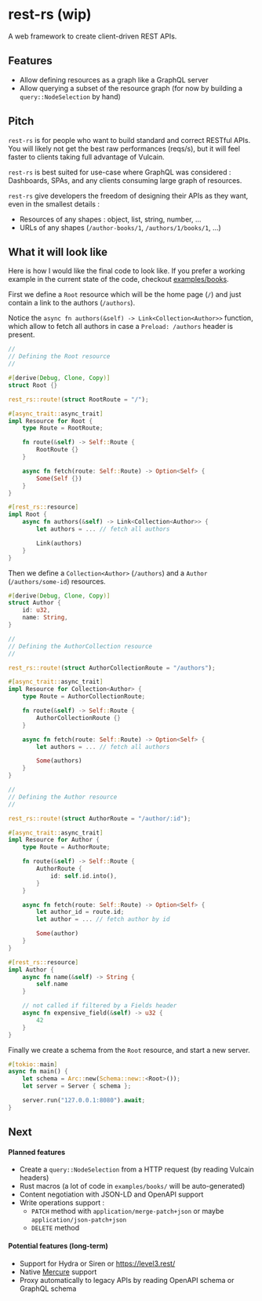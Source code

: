# rest-rs (wip)

A web framework to create client-driven REST APIs.

## Features 

* Allow defining resources as a graph like a GraphQL server
* Allow querying a subset of the resource graph (for now by building a `query::NodeSelection` by hand)

## Pitch

`rest-rs` is for people who want to build standard and correct RESTful APIs.
You will likely not get the best raw performances (reqs/s), but it will feel faster to clients taking full advantage of Vulcain.

`rest-rs` is best suited for use-case where GraphQL was considered : Dashboards, SPAs, and any clients consuming large graph of resources.

`rest-rs` give developers the freedom of designing their APIs as they want, even in the smallest details :
  * Resources of any shapes : object, list, string, number, ...
  * URLs of any shapes (`/author-books/1`, `/authors/1/books/1`, ...)

## What it will look like

Here is how I would like the final code to look like. If you prefer a working example in the current state of the code, checkout [examples/books](./examples/books).

First we define a `Root` resource which will be the home page (`/`) and just contain a link to the authors (`/authors`).

Notice the `async fn authors(&self) -> Link<Collection<Author>>` function, which allow to fetch all authors in case a `Preload: /authors` header is present.

```rust
//
// Defining the Root resource
//

#[derive(Debug, Clone, Copy)]
struct Root {}

rest_rs::route!(struct RootRoute = "/");

#[async_trait::async_trait]
impl Resource for Root {
    type Route = RootRoute;

    fn route(&self) -> Self::Route {
        RootRoute {}
    }

    async fn fetch(route: Self::Route) -> Option<Self> {
        Some(Self {})
    }
}

#[rest_rs::resource]
impl Root {
    async fn authors(&self) -> Link<Collection<Author>> {
        let authors = ... // fetch all authors

        Link(authors)
    }
}
```

Then we define a `Collection<Author>` (`/authors`) and a `Author` (`/authors/some-id`) resources.

```rust
#[derive(Debug, Clone, Copy)]
struct Author {
    id: u32,
    name: String,
}

//
// Defining the AuthorCollection resource
//

rest_rs::route!(struct AuthorCollectionRoute = "/authors");

#[async_trait::async_trait]
impl Resource for Collection<Author> {
    type Route = AuthorCollectionRoute;

    fn route(&self) -> Self::Route {
        AuthorCollectionRoute {}
    }

    async fn fetch(route: Self::Route) -> Option<Self> {
        let authors = ... // fetch all authors

        Some(authors)
    }
}

//
// Defining the Author resource
//

rest_rs::route!(struct AuthorRoute = "/author/:id");

#[async_trait::async_trait]
impl Resource for Author {
    type Route = AuthorRoute;

    fn route(&self) -> Self::Route {
        AuthorRoute {
            id: self.id.into(),
        }
    }

    async fn fetch(route: Self::Route) -> Option<Self> {
        let author_id = route.id;
        let author = ... // fetch author by id

        Some(author)
    }
}

#[rest_rs::resource]
impl Author {
    async fn name(&self) -> String {
        self.name
    }

    // not called if filtered by a Fields header
    async fn expensive_field(&self) -> u32 {
        42
    }
}
```

Finally we create a schema from the `Root` resource, and start a new server.

```rust
#[tokio::main]
async fn main() {
    let schema = Arc::new(Schema::new::<Root>());
    let server = Server { schema };

    server.run("127.0.0.1:8080").await;
}
```

## Next

#### Planned features

* Create a `query::NodeSelection` from a HTTP request (by reading Vulcain headers)
* Rust macros (a lot of code in `examples/books/` will be auto-generated)
* Content negotiation with JSON-LD and OpenAPI support
* Write operations support :
    * `PATCH` method with `application/merge-patch+json` or maybe `application/json-patch+json`
    * `DELETE` method

#### Potential features (long-term)

* Support for Hydra or Siren or https://level3.rest/
* Native [Mercure](https://github.com/dunglas/mercure) support
* Proxy automatically to legacy APIs by reading OpenAPI schema or GraphQL schema
